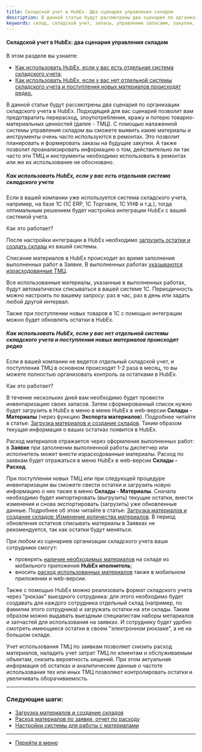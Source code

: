 ```yaml
---
title: Складской учет в HubEx. Два сценария управления складом
description: В данной статье будут рассмотрены два сценария по организации складского учета в HubEx. Подходящий для вас сценарий позволит вам предотвратить перерасход, злоупотребления, кражу и потерю товарно-материальных ценностей (далее - ТМЦ). 
keywords: склад, складской учет, запасы, управление запасами, закупки, расход, hubex, хабекс, хубекс, хабикс
---
```



#### Складской учет в HubEx: два сценария управления складом
В этом разделе вы узнаете:
<html>
<meta charset="utf-8">
<ul>
    <li><a href="#first">Как использовать HubEx, если у вас есть отдельная система складского учета;</a></li>
    <li><a href="#second">Как использовать HubEx, если у вас нет отдельной системы складского учета и поступления новых
        материалов происходят редко.</a></li>

</ul>
</html>
<body>

<p>В данной статье будут рассмотрены два сценария по организации складского учета в HubEx. Подходящий для вас сценарий
    позволит вам предотвратить перерасход, злоупотребления,
    кражу и потерю товарно-материальных ценностей (далее - ТМЦ). С помощью налаженной системы управления складом вы
    сможете выявить какие материалы и инструменты очень часто используются в ремонтах. Это позволит планировать и
    формировать заказы на будущие закупки. А также позволит проанализировать информацию о том, действительно ли так
    часто эти ТМЦ и инструменты необходимо использовать в ремонтах или же их использование не обосновано. </p>

<h5 id="first">Как использовать HubEx, если у вас есть отдельная система складского учета</h5>

<p>Если в вашей компании уже используется система складского учета, например, на базе 1С (1С ERP, 1С Торговля, 1С УНФ и
    т.д.), тогда оптимальным решением будет настройка интеграции HubEx с вашей системой учета.</p>
<p>Как это работает?</p>

<p>После настройки интеграции в HubEx необходимо <a href="https://wiki.hubex.ru/docs/FAQ/RU/user/Materials.html#matimp">загрузить
    остатки и создать склады</a> из вашей системы.</p>
<p>Списание материалов в HubEx происходит во время заполнения выполненных работ в Заявке. В выполненных работах
    <a href="https://wiki.hubex.ru/docs/FAQ/RU/user/Withdrawals.html">указываются израсходованные ТМЦ</a>.</p>
<p>Все использованные материалы, указанные в
    выполненных работах, будут автоматически списываться в вашей системе 1С. Периодичность можно настроить по вашему
    запросу: раз в час, раз в день или задать любой другой интервал. </p>

<p>Также при поступлении новых товаров в 1С с помощью интеграции можно будет обновлять остатки в HubEx.</p>


<h5 id="second">Как использовать HubEx, если у вас нет отдельной системы складского учета и поступления новых
    материалов происходят редко</h5>

<p>Если в вашей компании не ведется отдельный складской учет, и поступления ТМЦ в основном происходят 1-2 раза в месяц,
    то вы можете полностью организовать контроль за остатками в HubEx.</p>

<p>Как это работает?</p>

<p>В течение нескольких дней вам необходимо будет провести инвентаризацию своих запасов. Затем сформированный список
    нужно будет загрузить в HubEx в меню в меню HubEx в web-версии <strong>Склады - Материалы</strong> (через функцию
    <strong>Экспорта материалов</strong>).
    Подробнее читайте в статье: <a href="https://wiki.hubex.ru/docs/FAQ/RU/user/Materials.html">Загрузка материалов и
        создание складов</a>. Таким образом текущая информация о ваших остатках появится в HubEx.</p>
<p>Расход материалов отражается через оформление выполненных работ: в <strong>Заявке</strong> при заполнении выполненной
    работы диспетчер
    или исполнитель может внести израсходованные материалы. Расход по заявкам будет отражаться в меню HubEx в web-версии
    <strong>Склады - Расход</strong>.</p>

<p>При поступлении новых ТМЦ или при следующей процедуре инвентаризации вы сможете свести остатки и загрузить новую
    информацию о них также в меню <strong>Склады - Материалы</strong>. Сначала необходимо будет импортировать
    (выгрузить) текущие
    остатки, внести изменения и снова экспортировать (загрузить) уже обновленные данные. Подробнее об этом читайте в
    статье: <a
            href="https://wiki.hubex.ru/docs/FAQ/RU/user/Materials.html#count">Загрузка материалов и создание складов:
        Изменение количества материалов</a>. В период обновления остатков списывать материалы в Заявках не
    рекомендуется, так как остатки будут меняться.</p>


<p>При любом из сценариев организации складского учета ваши сотрудники смогут:</p>

<ul>
    <li>проверять <a href="https://wiki.hubex.ru/docs/FAQ/RU/user/Materials.html#wima">наличие необходимых
        материалов</a> на складе из мобильного приложения <strong>HubEx иполнитель</strong>;
    </li>
    <li>вносить <a href="https://wiki.hubex.ru/docs/FAQ/RU/user/Withdrawals.html">расход использованных материалов</a>
        также в мобильном приложении и web-версии.
    </li>
</ul>


<p>Также с помощью HubEx можно реализовать формат складского учета через "рюкзак" выездного сотрудника: для этого
    необходимо будет создавать для каждого сотрудника отдельный склад (например, по фамилии этого сотрудника) и
    загружать остатки на эти склады. Таким образом можно
    выдавать выездным специалистам наборы метариалов и запчастей для использования на заявках. И сотруднику будет удобно
    смотреть имеющиеся остатки в своем "электронном рюкзаке", а не на большом складе. </p>

<p>Учет использования ТМЦ по заявкам позволяет снизить расход материалов, наладить учет затрат ТМЦ по клиентам и
обслуживаемым объектам, снизить вероятность хищений. При этом актуальная информация об остатках и аналитические
данные о частоте использования тех или иных ТМЦ позволяют контролировать остатки и увеличивать оборачиваемость.</p>

</body>


___
### Следующие шаги:
- [Загрузка материалов и создание складов](./Materials.md)
- [Расход материалов по заявке, отчет по расходу](./Withdrawals.md)
- [Настройки системы для работы с материалами](./SettingsWithMaterials.md)

___
- [Перейти в меню](http://wiki.hubex.ru)
